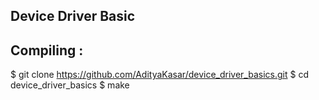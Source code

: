 Device Driver Basic
--------------------

Compiling :
-----------
$ git clone https://github.com/AdityaKasar/device_driver_basics.git
$ cd device_driver_basics
$ make 
